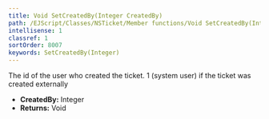 ```yaml
---
title: Void SetCreatedBy(Integer CreatedBy)
path: /EJScript/Classes/NSTicket/Member functions/Void SetCreatedBy(Integer p_0)
intellisense: 1
classref: 1
sortOrder: 8007
keywords: SetCreatedBy(Integer)
---
```



The id of the user who created the ticket. 1 (system user) if the ticket was created externally



* **CreatedBy:** Integer
* **Returns:** Void


